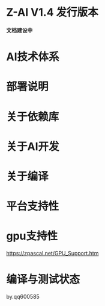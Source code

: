 # Z-AI V1.4 发行版本

**文档建设中**

# AI技术体系

# 部署说明

# 关于依赖库

# 关于AI开发

# 关于编译

# 平台支持性

# gpu支持性

https://zpascal.net/GPU_Support.htm


# 编译与测试状态



by.qq600585


